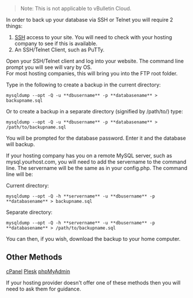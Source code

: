 > Note: This is not applicable to vBulletin Cloud.

In order to back up your database via SSH or Telnet you will require 2 things:  
  
  1. [SSH](https://www.vbulletin.com/docs/html/main/what_is_ssh) access to your site. You will need to check with your hosting company to see if this is available.  
  2. An SSH/Telnet Client, such as PuTTy.  
  
Open your SSH/Telnet client and log into your website. The command line prompt you will see will vary by OS.  
For most hosting companies, this will bring you into the FTP root folder.  
  
Type in the following to create a backup in the current directory:  
  
`mysqldump --opt -Q -u **dbusername** -p **databasename** > backupname.sql` 
  
Or to create a backup in a separate directory (signified by /path/to/) type:  
  
`mysqldump --opt -Q -u **dbusername** -p **databasename** > /path/to/backupname.sql`
  
You will be prompted for the database password. Enter it and the database will backup.  
  
If your hosting company has you on a remote MySQL server, such as mysql.yourhost.com, you will need to add the servername to the command line. The servername will be the same as in your config.php. The command line will be:  
  
Current directory:  
  
`mysqldump --opt -Q -h **servername** -u **dbusername** -p **databasename** > backupname.sql` 
  
Separate directory:  
  
`mysqldump --opt -Q -h **servername** -u **dbusername** -p **databasename** > /path/to/backupname.sql`
  
You can then, if you wish, download the backup to your home computer.

## Other Methods

[cPanel](https://cpanel.net/blog/tips-and-tricks/how-to-back-up-and-restore-mysql-databases-in-cpanel/)
[Plesk](https://docs.plesk.com/en-US/obsidian/customer-guide/website-databases/backing-up-and-restoring-databases.74647/)
[phpMyAdmin](https://docs.phpmyadmin.net/en/latest/faq.html?highlight=backup#how-can-i-backup-my-database-or-table)

If your hosting provider doesn't offer one of these methods then you will need to ask them for guidance.
